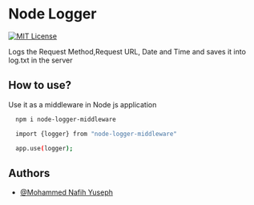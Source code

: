 
# Node Logger


[![MIT License](https://img.shields.io/badge/License-MIT-green.svg)](https://choosealicense.com/licenses/mit/)


Logs the Request Method,Request URL, Date and Time and saves it into log.txt in the server 



## How to use?

Use it as a middleware in Node js application

```bash
  npm i node-logger-middleware
```

```bash
  import {logger} from "node-logger-middleware"

  app.use(logger);
```



## Authors

- [@Mohammed Nafih Yuseph](https://www.github.com/nafihpp)

